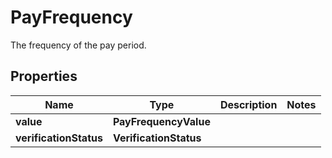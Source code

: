 

# PayFrequency

The frequency of the pay period.

## Properties

| Name | Type | Description | Notes |
|------------ | ------------- | ------------- | -------------|
|**value** | **PayFrequencyValue** |  |  |
|**verificationStatus** | **VerificationStatus** |  |  |



